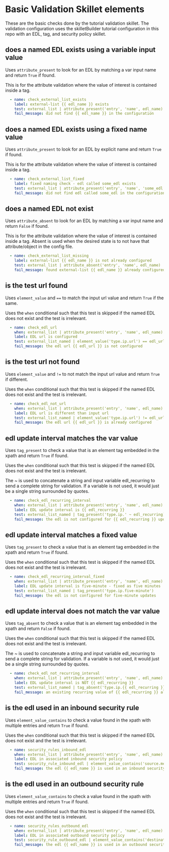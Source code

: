 # Basic Validation Skillet elements

These are the basic checks done by the tutorial validation skillet.
The validation configuration uses the skilletBuilder tutorial configuration
in this repo with an EDL, tag, and security policy skillet.

## does a named EDL exists using a variable input value

Uses `attribute_present` to look for an EDL by matching a var input name and return `True` if found.

This is for the attribute validation where the value of interest is contained inside a tag.

```yaml
  - name: check_external_list_exists
    label: external-list {{ edl_name }} exists
    test: external_list | attribute_present('entry', 'name', edl_name)
    fail_message: did not find {{ edl_name }} in the configuration
```

## does a named EDL exists using a fixed name value

Uses `attribute_present` to look for an EDL by explicit name and return `True` if found. 

This is for the attribute validation where the value of interest is contained inside a tag.

```yaml
  - name: check_external_list_fixed
    label: fixed naming check - edl called some_edl exists
    test: external_list | attribute_present('entry', 'name', 'some_edl')
    fail_message: did not find edl called some_edl in the configuration
```

## does a named EDL not exist

Uses `attribute_absent` to look for an EDL by matching a var input name and return `False` if found.

This is for the attribute validation where the value of interest is contained inside a tag.
Absent is used when the desired state is to not have that attribute/object in the config file.

```yaml
  - name: check_external_list_missing
    label: external-list {{ edl_name }} is not already configured
    test: external_list | attribute_absent('entry', 'name', edl_name)
    fail_message: found external-list {{ edl_name }} already configured
```

## is the test url found

Uses `element_value`  and `==` to match the input url value and return `True` if the same.

Uses the `when` conditional such that this test is skipped if the named EDL
does not exist and the test is irrelevant.


```yaml
  - name: check_edl_url
    when: external_list | attribute_present('entry', 'name', edl_name)
    label: EDL url is configured
    test: external_list_named | element_value('type.ip.url') == edl_url
    fail_message: the edl url {{ edl_url }} is not configured
```

## is the test url not found

Uses `element_value` and `!=` to not match the input url value and return `True` if different.

Uses the `when` conditional such that this test is skipped if the named EDL
does not exist and the test is irrelevant.

```yaml
  - name: check_edl_not_url
    when: external_list | attribute_present('entry', 'name', edl_name)
    label: EDL url is different than input url
    test: external_list_named | element_value('type.ip.url') != edl_url
    fail_message: the edl url {{ edl_url }} is already configured
```

## edl update interval matches the var value
Uses `tag_present` to check a value that is an element tag embedded in the xpath
and return `True` if found.

Uses the `when` conditional such that this test is skipped if the named EDL
does not exist and the test is irrelevant.

The ~ is used to concatenate a string and input variable edl_recurring to
send a complete string for validation. If a variable is not used, it would just
be a single string surrounded by quotes.

```yaml
  - name: check_edl_recurring_interval
    when: external_list | attribute_present('entry', 'name', edl_name)
    label: EDL update interval is {{ edl_recurring }}
    test: external_list_named | tag_present('type.ip.' ~ edl_recurring)
    fail_message: the edl is not configured for {{ edl_recurring }} updates
```

## edl update interval matches a fixed value
Uses `tag_present` to check a value that is an element tag embedded in the xpath
and return `True` if found.

Uses the `when` conditional such that this test is skipped if the named EDL
does not exist and the test is irrelevant.

```yaml
  - name: check_edl_recurring_interval_fixed
    when: external_list | attribute_present('entry', 'name', edl_name)
    label: EDL update interval is five-minute - fixed as five minutes
    test: external_list_named | tag_present('type.ip.five-minute')
    fail_message: the edl is not configured for five-minute updates
```

## edl update interval does not match the var value
Uses `tag_absent` to check a value that is an element tag embedded in the xpath
and return `False` if found.

Uses the `when` conditional such that this test is skipped if the named EDL
does not exist and the test is irrelevant.

The ~ is used to concatenate a string and input variable edl_recurring to
send a complete string for validation. If a variable is not used, it would just
be a single string surrounded by quotes.

```yaml
  - name: check_edl_not_recurring_interval
    when: external_list | attribute_present('entry', 'name', edl_name)
    label: EDL update interval is NOT {{ edl_recurring }}
    test: external_list_named | tag_absent('type.ip.{{ edl_recurring }}')
    fail_message: an existing recurring value of {{ edl_recurring }} already exists
```

## is the edl used in an inbound security rule

Uses `element_value_contains` to check a value found in the xpath with multiple
entries and return `True` if found.

Uses the `when` conditional such that this test is skipped if the named EDL
does not exist and the test is irrelevant.

```yaml
  - name: security_rules_inbound_edl
    when: external_list | attribute_present('entry', 'name', edl_name)
    label: EDL in associated inbound security policy
    test: security_rule_inbound_edl | element_value_contains('source.member', edl_name)
    fail_message: the edl {{ edl_name }} is used in an inbound security rule
```

## is the edl used in an outbound security rule

Uses `element_value_contains` to check a value found in the xpath with multiple
entries and return `True` if found.

Uses the `when` conditional such that this test is skipped if the named EDL
does not exist and the test is irrelevant.

```yaml
  - name: security_rules_outbound_edl
    when: external_list | attribute_present('entry', 'name', edl_name)
    label: EDL in associated outbound security policy
    test: security_rule_outbound_edl | element_value_contains('destination.member', edl_name)
    fail_message: the edl {{ edl_name }} is used in an outbound security rule
```

